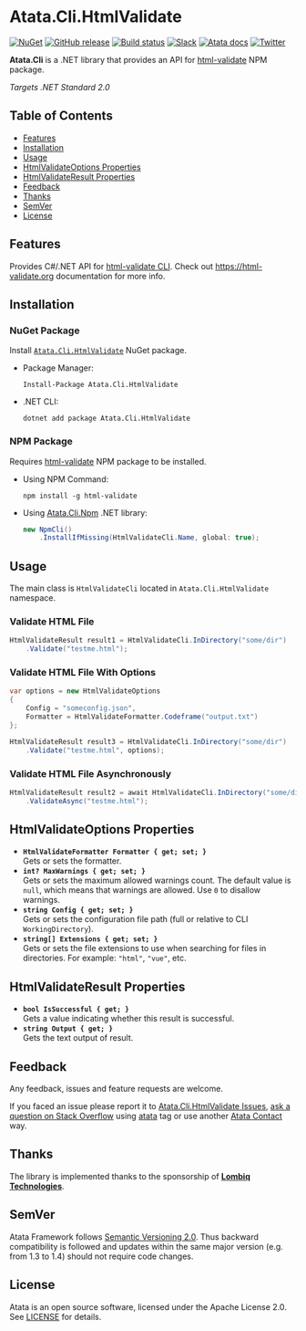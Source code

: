 # Atata.Cli.HtmlValidate

[![NuGet](http://img.shields.io/nuget/v/Atata.Cli.HtmlValidate.svg?style=flat)](https://www.nuget.org/packages/Atata.Cli.HtmlValidate/)
[![GitHub release](https://img.shields.io/github/release/atata-framework/atata-cli-htmlvalidate.svg)](https://github.com/atata-framework/atata-cli-htmlvalidate/releases)
[![Build status](https://dev.azure.com/atata-framework/atata-cli-htmlvalidate/_apis/build/status/atata-cli-htmlvalidate-ci?branchName=main)](https://dev.azure.com/atata-framework/atata-cli-htmlvalidate/_build/latest?definitionId=43&branchName=main)
[![Slack](https://img.shields.io/badge/join-Slack-green.svg?colorB=4EB898)](https://join.slack.com/t/atata-framework/shared_invite/zt-5j3lyln7-WD1ZtMDzXBhPm0yXLDBzbA)
[![Atata docs](https://img.shields.io/badge/docs-Atata_Framework-orange.svg)](https://atata.io)
[![Twitter](https://img.shields.io/badge/follow-@AtataFramework-blue.svg)](https://twitter.com/AtataFramework)

**Atata.Cli** is a .NET library that provides an API for [html-validate](https://www.npmjs.com/package/html-validate) NPM package.

*Targets .NET Standard 2.0*

## Table of Contents

- [Features](#features)
- [Installation](#installation)
- [Usage](#usage)
- [HtmlValidateOptions Properties](#htmlvalidateoptions-properties)
- [HtmlValidateResult Properties](#htmlvalidateresult-properties)
- [Feedback](#feedback)
- [Thanks](#thanks)
- [SemVer](#semver)
- [License](#license)

## Features

Provides C#/.NET API for [html-validate CLI](https://html-validate.org/usage/cli.html).
Check out <https://html-validate.org> documentation for more info.

## Installation

### NuGet Package

Install [`Atata.Cli.HtmlValidate`](https://www.nuget.org/packages/Atata.Cli.HtmlValidate/) NuGet package.

- Package Manager:
  ```
  Install-Package Atata.Cli.HtmlValidate
  ```

- .NET CLI:
  ```
  dotnet add package Atata.Cli.HtmlValidate
  ```

### NPM Package

Requires [html-validate](https://www.npmjs.com/package/html-validate) NPM package to be installed.

- Using NPM Command:
  ```
  npm install -g html-validate
  ```
- Using [Atata.Cli.Npm](https://www.nuget.org/packages/Atata.Cli.Npm/) .NET library:
  ```cs
  new NpmCli()
      .InstallIfMissing(HtmlValidateCli.Name, global: true);
  ```

## Usage

The main class is `HtmlValidateCli` located in `Atata.Cli.HtmlValidate` namespace.

### Validate HTML File

```cs
HtmlValidateResult result1 = HtmlValidateCli.InDirectory("some/dir")
    .Validate("testme.html");
```

### Validate HTML File With Options

```cs
var options = new HtmlValidateOptions
{
    Config = "someconfig.json",
    Formatter = HtmlValidateFormatter.Codeframe("output.txt")
};

HtmlValidateResult result3 = HtmlValidateCli.InDirectory("some/dir")
    .Validate("testme.html", options);
```

### Validate HTML File Asynchronously

```cs
HtmlValidateResult result2 = await HtmlValidateCli.InDirectory("some/dir")
    .ValidateAsync("testme.html");
```

## HtmlValidateOptions Properties

- **`HtmlValidateFormatter Formatter { get; set; }`**\
  Gets or sets the formatter.
- **`int? MaxWarnings { get; set; }`**\
  Gets or sets the maximum allowed warnings count.
  The default value is `null`, which means that warnings are allowed.
  Use `0` to disallow warnings.
- **`string Config { get; set; }`**\
  Gets or sets the configuration file path (full or relative to CLI `WorkingDirectory`).
- **`string[] Extensions { get; set; }`**\
  Gets or sets the file extensions to use when searching for files in directories.
  For example: `"html"`, `"vue"`, etc.

## HtmlValidateResult Properties

- **`bool IsSuccessful { get; }`**\
  Gets a value indicating whether this result is successful.
- **`string Output { get; }`**\
  Gets the text output of result.

## Feedback

Any feedback, issues and feature requests are welcome.

If you faced an issue please report it to [Atata.Cli.HtmlValidate Issues](https://github.com/atata-framework/atata-cli-htmlvalidate/issues),
[ask a question on Stack Overflow](https://stackoverflow.com/questions/ask?tags=atata+csharp) using [atata](https://stackoverflow.com/questions/tagged/atata) tag
or use another [Atata Contact](https://atata.io/contact/) way.

## Thanks

The library is implemented thanks to the sponsorship of **[Lombiq Technologies](https://lombiq.com/)**.

## SemVer

Atata Framework follows [Semantic Versioning 2.0](https://semver.org/).
Thus backward compatibility is followed and updates within the same major version
(e.g. from 1.3 to 1.4) should not require code changes.

## License

Atata is an open source software, licensed under the Apache License 2.0.
See [LICENSE](LICENSE) for details.
